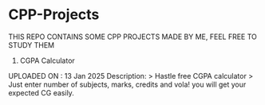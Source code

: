 # CPP-Projects

THIS REPO CONTAINS SOME CPP PROJECTS MADE BY ME, FEEL FREE TO STUDY THEM 


1. CGPA Calculator

UPLOADED ON : 13 Jan 2025
    Description:
                > Hastle free CGPA calculator
                > Just enter number of subjects, marks, credits and vola! you will get your expected CG easily.
